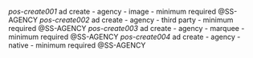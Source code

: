 *pos-create001* ad create - agency - image
    - minimum required @SS-AGENCY
*pos-create002* ad create - agency - third party
    - minimum required @SS-AGENCY
*pos-create003* ad create - agency - marquee
    - minimum required @SS-AGENCY
*pos-create004* ad create - agency - native
    - minimum required @SS-AGENCY
